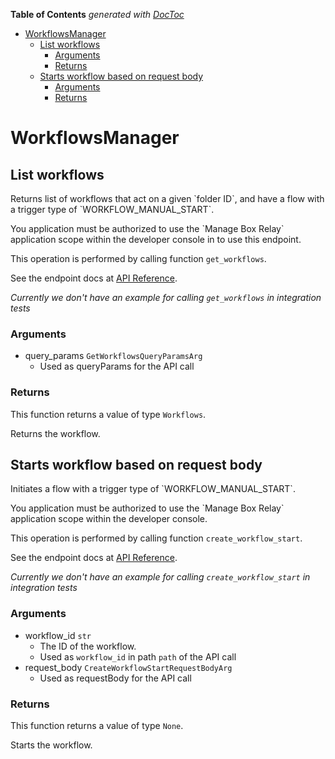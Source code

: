 <!-- START doctoc generated TOC please keep comment here to allow auto update -->
<!-- DON'T EDIT THIS SECTION, INSTEAD RE-RUN doctoc TO UPDATE -->
**Table of Contents**  *generated with [DocToc](https://github.com/thlorenz/doctoc)*

- [WorkflowsManager](#workflowsmanager)
  - [List workflows](#list-workflows)
    - [Arguments](#arguments)
    - [Returns](#returns)
  - [Starts workflow based on request body](#starts-workflow-based-on-request-body)
    - [Arguments](#arguments-1)
    - [Returns](#returns-1)

<!-- END doctoc generated TOC please keep comment here to allow auto update -->

# WorkflowsManager

## List workflows

Returns list of workflows that act on a given &#x60;folder ID&#x60;, and
have a flow with a trigger type of &#x60;WORKFLOW_MANUAL_START&#x60;.

You application must be authorized to use the &#x60;Manage Box Relay&#x60; application
scope within the developer console in to use this endpoint.

This operation is performed by calling function `get_workflows`.

See the endpoint docs at
[API Reference](https://developer.box.com/reference/get-workflows/).

*Currently we don't have an example for calling `get_workflows` in integration tests*

### Arguments

- query_params `GetWorkflowsQueryParamsArg`
  - Used as queryParams for the API call


### Returns

This function returns a value of type `Workflows`.

Returns the workflow.


## Starts workflow based on request body

Initiates a flow with a trigger type of &#x60;WORKFLOW_MANUAL_START&#x60;.

You application must be authorized to use the &#x60;Manage Box Relay&#x60; application
scope within the developer console.

This operation is performed by calling function `create_workflow_start`.

See the endpoint docs at
[API Reference](https://developer.box.com/reference/post-workflows-id-start/).

*Currently we don't have an example for calling `create_workflow_start` in integration tests*

### Arguments

- workflow_id `str`
  - The ID of the workflow.
  - Used as `workflow_id` in path `path` of the API call
- request_body `CreateWorkflowStartRequestBodyArg`
  - Used as requestBody for the API call


### Returns

This function returns a value of type `None`.

Starts the workflow.


